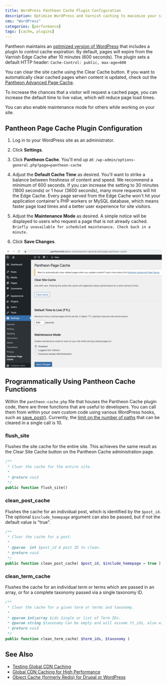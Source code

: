 ```yaml
---
title: WordPress Pantheon Cache Plugin Configuration
description: Optimize WordPress and Varnish caching to maximize your site's performance.
cms: "WordPress"
categories: [performance]
tags: [cache, plugins]
---
```


Pantheon maintains an [optimized version of WordPress](https://github.com/pantheon-systems/WordPress) that includes a plugin to control cache expiration. By default, pages will expire from the Varnish Edge Cache after 10 minutes (600 seconds). The plugin sets a default HTTP header: `Cache-Control: public, max-age=600`

You can clear the site cache using the Clear Cache button.  If you want to automatically clear cached pages when content is updated, check out the [Pantheon Advanced Page Cache](https://wordpress.org/plugins/pantheon-advanced-page-cache).

To increase the chances that a visitor will request a cached page, you can increase the default time to live value, which will reduce page load times.

You can also enable maintenance mode for others while working on your site.

## Pantheon Page Cache Plugin Configuration

1. Log in to your WordPress site as an administrator.

1. Click **Settings**.

1. Click **Pantheon Cache**. You'll end up at: `/wp-admin/options-general.php?page=pantheon-cache`

1. Adjust the **Default Cache Time** as desired. You'll want to strike a balance between freshness of content and speed. We recommend a minimum of 600 seconds.  If you can increase the setting to 30 minutes (1800 seconds) or 1 hour (3600 seconds), many more requests will hit the Edge Cache. Every page served from the Edge Cache won't hit your application container's PHP workers or MySQL database, which means faster page load times and a better user experience for site visitors.

1. Adjust the **Maintenance Mode** as desired.
A simple notice will be displayed to users who request a page that is not already cached.
`Briefly unavailable for scheduled maintenance. Check back in a minute.`

1. Click **Save Changes**.

![WordPress Pantheon Cache Plugin settings](../images/WordPress_Pantheon-Cache-Settings.png)

## Programmatically Using Pantheon Cache Functions

Within the `pantheon-cache.php` file that houses the Pantheon Cache plugin code, there are three functions that are useful to developers. You can call them from within your own custom code using various WordPress hooks, such as [save_post()](https://codex.wordpress.org/Plugin_API/Action_Reference/save_post). Currently, the [limit on the number of paths](https://github.com/pantheon-systems/WordPress/issues/24) that can be cleared in a single call is 10.

### flush_site

Flushes the site cache for the entire site. This achieves the same result as the Clear Site Cache button on the Pantheon Cache administration page.

```php
/**
 * Clear the cache for the entire site.
 *
 * @return void
 */
public function flush_site()
```

### clean_post_cache

Flushes the cache for an individual post, which is identified by the `$post_id`. The optional `$include_homepage` argument can also be passed, but if not the default value is "true".

```php
/**
 * Clear the cache for a post.
 *
 * @param  int $post_id A post ID to clean.
 * @return void
 */
public function clean_post_cache( $post_id, $include_homepage = true )
```

### clean_term_cache

Flushes the cache for an individual term or terms which are passed in an array, or for a complete taxonomy passed via a single taxonomy ID.

```php
/**
 * Clear the cache for a given term or terms and taxonomy.
 *
 * @param int|array $ids Single or list of Term IDs.
 * @param string $taxonomy Can be empty and will assume tt_ids, else will use for context.
 * @return void
 */
public function clean_term_cache( $term_ids, $taxonomy )
```

## See Also

- [Testing Global CDN Caching](/test-global-cdn-caching)
- [Global CDN Caching for High Performance](/global-cdn-caching)
- [Object Cache (formerly Redis) for Drupal or WordPress](/object-cache)
